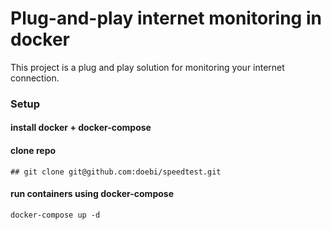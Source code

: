 # Plug-and-play internet monitoring in docker

This project is a plug and play solution for monitoring your internet connection.

### Setup

#### install docker + docker-compose

#### clone repo
```
## git clone git@github.com:doebi/speedtest.git
```

#### run containers using docker-compose
```
docker-compose up -d
```
